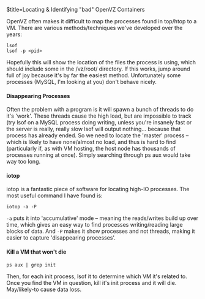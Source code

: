 $title=Locating & Identifying "bad" OpenVZ Containers

OpenVZ often makes it difficult to map the processes found in top/htop to a VM. There are various methods/techniques we've developed over the years:

    lsof
    lsof -p <pid>

Hopefully this will show the location of the files the process is using, which should include some in the /vz/root/<ctid> directory. If this works, jump around full of joy because it's by far the easiest method. Unfortunately some processes (MySQL, I'm looking at you) don't behave nicely.


#### Disappearing Processes
Often the problem with a program is it will spawn a bunch of threads to do it's 'work'. These threads cause the high load, but are impossible to track (try lsof on a MySQL process doing writing, unless you're insanely fast or the server is really, really slow lsof will output nothing... because that process has already ended. So we need to locate the 'master' process – which is likely to have none/almost no load, and thus is hard to find (particularly if, as with VM hosting, the host node has thousands of processes running at once). Simply searching through ps aux would take way too long.


#### iotop
iotop is a fantastic piece of software for locating high-IO processes. The most useful command I have found is:

    iotop -a -P

`-a` puts it into 'accumulative' mode – meaning the reads/writes build up over time, which gives an easy way to find processes writing/reading large blocks of data. And `-P` makes it show processes and not threads, making it easier to capture 'disappearing processes'.


#### Kill a VM that won't die

    ps aux | grep init

Then, for each init process, lsof it to determine which VM it's related to. Once you find the VM in question, kill it's init process and it will die. May/likely-to cause data loss.